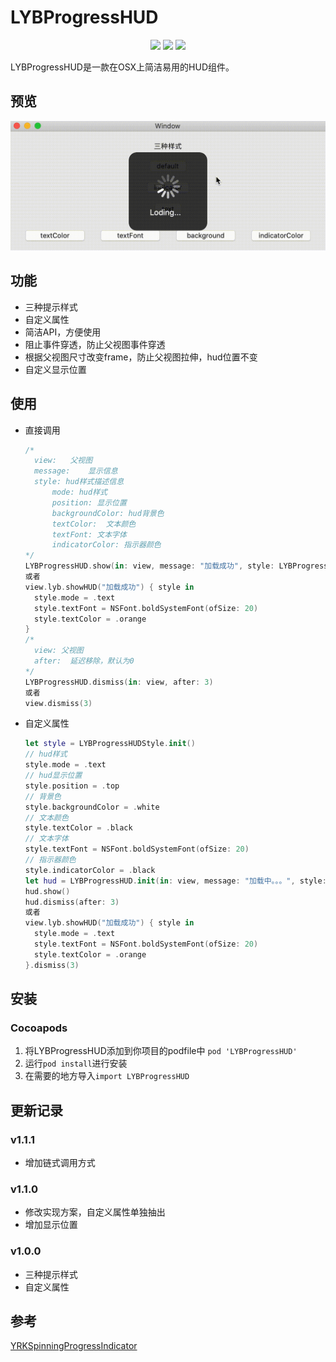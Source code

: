 # LYBProgressHUD

<p align="center">
<a href="https://github.com/liyb93/LYBProgressHUD.git"><img src="https://img.shields.io/badge/platform-osx-lightgrey"></a>
<a href="https://github.com/liyb93/LYBProgressHUD.git"><img src="https://img.shields.io/badge/language-swift%205.x-orange"></a>
<a href="https://raw.githubusercontent.com/liyb93/LYBProgressHUD/main/LICENSE"><img src="https://img.shields.io/badge/license-MIT-orange"></a>
</p>

LYBProgressHUD是一款在OSX上简洁易用的HUD组件。

## 预览

![preview](https://raw.githubusercontent.com/liyb93/LYBProgressHUD/master/preview.gif)

## 功能

- 三种提示样式
- 自定义属性
- 简洁API，方便使用
- 阻止事件穿透，防止父视图事件穿透
- 根据父视图尺寸改变frame，防止父视图拉伸，hud位置不变
- 自定义显示位置

## 使用

- 直接调用

  ```swift
  /*
  	view:	父视图
  	message:	显示信息
  	style: hud样式描述信息
  		mode: hud样式
  		position: 显示位置
  		backgroundColor: hud背景色
  		textColor:	文本颜色
  		textFont: 文本字体
  		indicatorColor:	指示器颜色
  */
  LYBProgressHUD.show(in: view, message: "加载成功", style: LYBProgressHUDStyle.init(.text))
  或者
  view.lyb.showHUD("加载成功") { style in
    style.mode = .text
    style.textFont = NSFont.boldSystemFont(ofSize: 20)
    style.textColor = .orange
  }
  /*
  	view: 父视图
  	after:	延迟移除，默认为0
  */
  LYBProgressHUD.dismiss(in: view, after: 3)
  或者
  view.dismiss(3)
  ```

- 自定义属性

  ```swift
  let style = LYBProgressHUDStyle.init()
  // hud样式
  style.mode = .text
  // hud显示位置
  style.position = .top
  // 背景色
  style.backgroundColor = .white
  // 文本颜色
  style.textColor = .black
  // 文本字体
  style.textFont = NSFont.boldSystemFont(ofSize: 20)
  // 指示器颜色
  style.indicatorColor = .black
  let hud = LYBProgressHUD.init(in: view, message: "加载中。。。", style: style)
  hud.show()
  hud.dismiss(after: 3)
  或者
  view.lyb.showHUD("加载成功") { style in
    style.mode = .text
    style.textFont = NSFont.boldSystemFont(ofSize: 20)
    style.textColor = .orange
  }.dismiss(3)
  ```

## 安装

### Cocoapods

1. 将LYBProgressHUD添加到你项目的podfile中 `pod 'LYBProgressHUD'`
2. 运行`pod install`进行安装
3. 在需要的地方导入`import LYBProgressHUD`

## 更新记录

### v1.1.1
- 增加链式调用方式

### v1.1.0

- 修改实现方案，自定义属性单独抽出
- 增加显示位置

### v1.0.0

- 三种提示样式
- 自定义属性

## 参考

[YRKSpinningProgressIndicator](https://github.com/kelan/YRKSpinningProgressIndicator)

